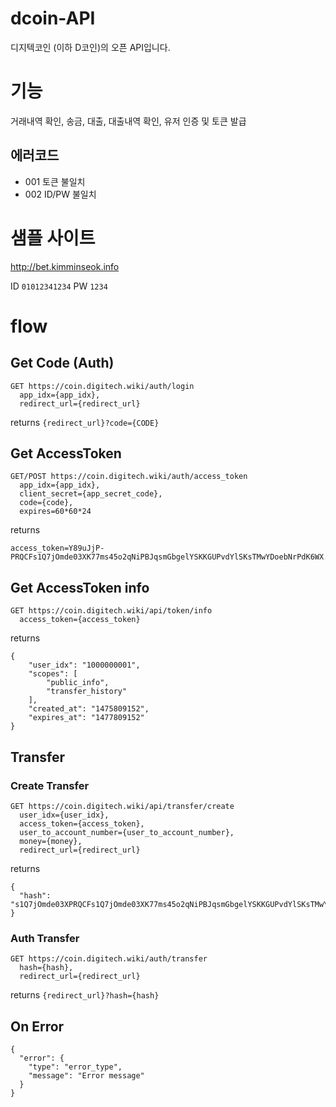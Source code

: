 # dcoin-API
디지텍코인 (이하 D코인)의 오픈 API입니다.

# 기능
거래내역 확인, 송금, 대출, 대출내역 확인, 유저 인증 및 토큰 발급

## 에러코드
* 001 토큰 불일치
* 002 ID/PW 불일치

# 샘플 사이트
http://bet.kimminseok.info

ID ``01012341234``
PW ``1234``

# flow
## Get Code (Auth)
```
GET https://coin.digitech.wiki/auth/login
  app_idx={app_idx},
  redirect_url={redirect_url}
```
returns ``{redirect_url}?code={CODE}``

## Get AccessToken
```
GET/POST https://coin.digitech.wiki/auth/access_token
  app_idx={app_idx},
  client_secret={app_secret_code},
  code={code},
  expires=60*60*24
```
returns 
```
access_token=Y89uJjP-PRQCFs1Q7jOmde03XK77ms45o2qNiPBJqsmGbgelYSKKGUPvdYlSKsTMwYDoebNrPdK6WX...
```

## Get AccessToken info
```
GET https://coin.digitech.wiki/api/token/info
  access_token={access_token}
```
returns
```
{
    "user_idx": "1000000001",
    "scopes": [
        "public_info",
        "transfer_history"
    ],
    "created_at": "1475809152",
    "expires_at": "1477809152"
}
```

## Transfer
### Create Transfer
```
GET https://coin.digitech.wiki/api/transfer/create
  user_idx={user_idx},
  access_token={access_token},
  user_to_account_number={user_to_account_number},
  money={money},
  redirect_url={redirect_url}
```
returns
```
{
  "hash": "s1Q7jOmde03XPRQCFs1Q7jOmde03XK77ms45o2qNiPBJqsmGbgelYSKKGUPvdYlSKsTMwYDoebNrPdK6WX.."
}
```
### Auth Transfer
```
GET https://coin.digitech.wiki/auth/transfer
  hash={hash},
  redirect_url={redirect_url}
```
returns ``{redirect_url}?hash={hash}``


## On Error
```
{
  "error": {
    "type": "error_type",
    "message": "Error message"
  }
}
```
